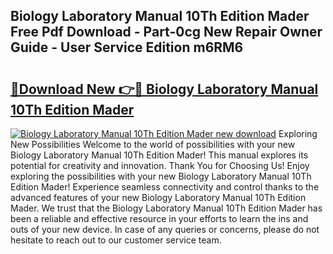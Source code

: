 ## Biology Laboratory Manual 10Th Edition Mader Free Pdf Download - Part-0cg New Repair Owner Guide - User Service Edition m6RM6

# <h2><a href="http://bc76547.oget.top/?id=Biology+Laboratory+Manual+10Th+Edition+Mader">🔗Download New 👉🔴 Biology Laboratory Manual 10Th Edition Mader</a></h2>

[![Biology Laboratory Manual 10Th Edition Mader new download](https://i.imgur.com/5g1atiW.png)](http://bc76547.oget.top/?id=Biology+Laboratory+Manual+10Th+Edition+Mader)
Exploring New Possibilities Welcome to the world of possibilities with your new Biology Laboratory Manual 10Th Edition Mader! This manual explores its potential for creativity and innovation. Thank You for Choosing Us! Enjoy exploring the possibilities with your new Biology Laboratory Manual 10Th Edition Mader! Experience seamless connectivity and control thanks to the advanced features of your new Biology Laboratory Manual 10Th Edition Mader. We trust that the Biology Laboratory Manual 10Th Edition Mader has been a reliable and effective resource in your efforts to learn the ins and outs of your new device. In case of any queries or concerns, please do not hesitate to reach out to our customer service team.
